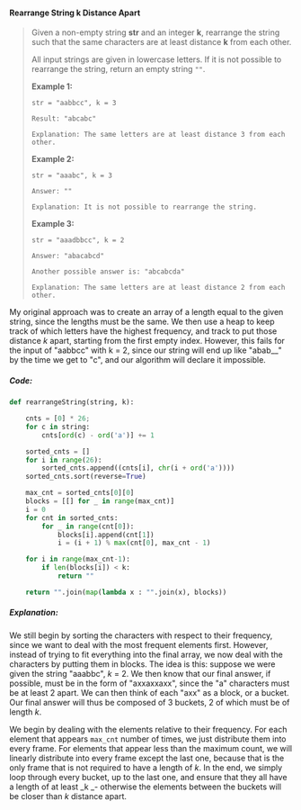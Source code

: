 #### Rearrange String k Distance Apart

> Given a non-empty string **str** and an integer **k**, rearrange the string such that the same characters are at least distance **k** from each other.
>
> All input strings are given in lowercase letters. If it is not possible to rearrange the string, return an empty string `""`.
>
> **Example 1:**
>
> ```
> str = "aabbcc", k = 3
>
> Result: "abcabc"
>
> Explanation: The same letters are at least distance 3 from each other.
> ```
>
> **Example 2:**  
>
>
> ```
> str = "aaabc", k = 3 
>
> Answer: ""
>
> Explanation: It is not possible to rearrange the string.
> ```
>
> **Example 3:**  
>
>
> ```
> str = "aaadbbcc", k = 2
>
> Answer: "abacabcd"
>
> Another possible answer is: "abcabcda"
>
> Explanation: The same letters are at least distance 2 from each other.
> ```

My original approach was to create an array of a length equal to the given string, since the lengths must be the same. We then use a heap to keep track of which letters have the highest frequency, and track to put those distance _k_ apart, starting from the first empty index. However, this fails for the input of "aabbcc" with k = 2, since our string will end up like "abab\_\_" by the time we get to "c", and our algorithm will declare it impossible. 

##### Code:

```py
def rearrangeString(string, k):

    cnts = [0] * 26;
    for c in string:
        cnts[ord(c) - ord('a')] += 1

    sorted_cnts = []
    for i in range(26):
        sorted_cnts.append((cnts[i], chr(i + ord('a'))))
    sorted_cnts.sort(reverse=True)

    max_cnt = sorted_cnts[0][0]
    blocks = [[] for _ in range(max_cnt)]
    i = 0
    for cnt in sorted_cnts:
        for _ in range(cnt[0]):
            blocks[i].append(cnt[1])
            i = (i + 1) % max(cnt[0], max_cnt - 1)

    for i in range(max_cnt-1):
        if len(blocks[i]) < k:
            return ""

    return "".join(map(lambda x : "".join(x), blocks))
```

##### Explanation:

We still begin by sorting the characters with respect to their frequency, since we want to deal with the most frequent elements first. However, instead of trying to fit everything into the final array, we now deal with the characters by putting them in blocks. The idea is this: suppose we were given the string "aaabbc", _k_ = 2. We then know that our final answer, if possible, must be in the form of "axxaxxaxx", since the "a" characters must be at least 2 apart. We can then think of each "axx" as a block, or a bucket. Our final answer will thus be composed of 3 buckets, 2 of which must be of length _k_. 

We begin by dealing with the elements relative to their frequency. For each element that appears `max_cnt` number of times, we just distribute them into every frame. For elements that appear less than the maximum count, we will linearly distribute into every frame except the last one, because that is the only frame that is not required to have a length of _k_. In the end, we simply loop through every bucket, up to the last one, and ensure that they all have a length of at least _k _- otherwise the elements between the buckets will be closer than _k_ distance apart. 

